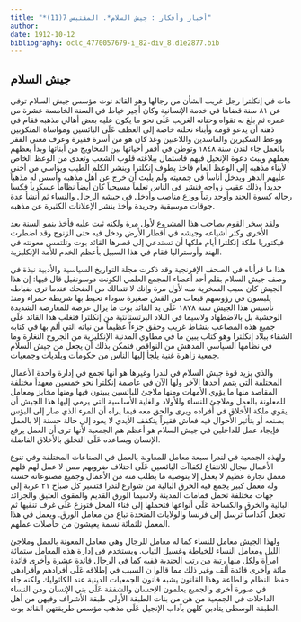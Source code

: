 ```yaml
---
title: "*أخبار وأفكار : جيش السلام*. المقتبس 7(11)"
author: 
date: 1912-10-12
bibliography: oclc_4770057679-i_82-div_8.d1e2877.bib
---
```




##  جيش السلام 


 مات في إنكلترا رجل غريب الشأن من رجالها وهو القائد نوت مؤسس جيش السلام توفي عن  ٨١  سنة قضاها في خدمة الإنسانية وكان أجير خياط في السنة الخامسة  عشرة  من عمره ثم بلغ به تقواه وحنانه الغريب عَلَى نحو ما يكون عليه بعض أهالي مذهبه فقام في ذهنه أن يدعو قومه وأبناء نحلته خاصة إلى العطف عَلَى البائسين ومواساة المنكوبين   ووعظ السكيرين والفاسدين واللاعبين وغذ كان هو من أسرة فقيرة وعرف معنى الفقر بالعمل جاء لندن سنة  ١٨٤٨  وتوطن في أفقر أحيائها بين المحاويج من أبنائها وبدأ يعظهم بعملهم ويبث دعوة الإنجيل فيهم فاستمال ببلاغته قلوب الشعب وتعدى من الوعظ الخاص لأبناء مذهبه إلى الوعظ العام فاخذ يطوف إنكلترا وينشر الكلم الطيب ويؤاسي من أخنى عليهم الدهر ويدخل أناساً في جمعيته ولم يلبث أن خرج عن أهل مذهبه وأسس له مذهباً جديداً وذلك عقيب زواجه فنشر في الناس تعلماً مسيحياً كان أيضاً نظاماً عسكرياً فكسا رجاله كسوة الجند وأوجد رتباً ووزع مناصب وأدخل في جيشه الرجال والنساء ثم أنشأ عدة جوقات موسيقية وجريدة وأخذ ينشر الإعلانات الكثيرة عن مذهبه. 

 ولقد سخر القوم بصاحب هذا المشروع لأول مرة ولكنه ثبت عليه فأخذ ينمو السنة بعد الأخرى وكثر أشياعه وجيشه في أقطار الأرض ودخل فيه حتى الزنوج وقد اضطرت فيكتوريا ملكة إنكلترا أيام ملكها أن تستدعي إلى قصرها القائد بوت وتلتمس معونته في الهند وأوستراليا فقام في هذا السبيل بأعظم الخدم للأمة الإنكليزية. 

 هذا ما قرأناه في الصحف الإفرنجية وقد ذكرت مجلة التواريخ السياسية والأدبية نبذة في وصف جيش السلام بقلم  أحد  أعضاء المجمع العلمي الكونت دوسونفيل قال فيها: إن هذا الجيش كان سبب السخرية منه لأول مرة وإنك لا تتمالك من الضحك عندما ترى ضباطه يلبسون في رؤوسهم قبعات من القش صغيرة سوداء تحيط بها شريطة حمراء ومنذ تأسيس هذا الجيش سنة  ١٨٧٨  عَلَى يد القائد بوت ما يزال عرضة للمعارضة الشديدة الوحشية بل بالاضطهاد ولاسيما في البلاد البرتستانتية من إنكلترا فتغلب هذا القائد عَلَى جميع هذه المصاعب بنشاط غريب وحقق جزءاً عظيماً من نياته التي ألم بها في كتابه الشقاء ببلاد إنكلترا وهو كتاب يبين ما في مطاوي المدنية الإنكليزية من الجروح النغارة وما في نظامها السياسي المدهش من النواقص فتمكن بذلك أن يجعل من جيش السلام جمعية زاهرة غنية يلجأ إليها الناس من حكومات وبلديات وجمعيات. 

 والذي يزيد قوة جيش السلام في لندرا وغيرها هو أنها تجمع في إدارة واحدة الأعمال المختلفة التي يتمم أحدها الآخر ولها الآن في عاصمة إنكلترا نحو  خمسين  معهداً مختلفة المقاصد منها ما يؤوي الأمهات ومنها ملاجئ للبائسين يبيتون فيها ومنها مخابز ومعامل   للمعاونة بالعمل وملاجئ للنساء وللأولاد والغاية الأساسية التي يرمي إليها هذا الجيش أن يقوي ملكة الأخلاق في أفراده ويرى والحق معه فيما يراه أن المرء الذي صار إلى البؤس بصنعه أو بتأثير الأحوال فيه فعاش فقيراً يتكفف الأيدي لا يعود إلى حالة حسنة إلا بالعمل فإيجاد عمل للداخلين في جيش السلام هو أعظم هم الجمعية لأنها ترى أن العمل يرفع الإنسان ويساعده عَلَى التخلق بالأخلاق الفاضلة. 

 ولهذه الجمعية في لندرا  سبعة  معامل للمعاونة بالعمل في الصناعات المختلفة وفي تنوع الأعمال مجال للانتفاع لكفاآت البائسين عَلَى اختلاف ضروبهم ممن لا عمل لهم فلهم معمل نجارة عظيم لا يعمل إلا بتوصية ما يطلب منه من الأعمال وجميع مصنوعاته حسنة وله معمل كبير يجمع فيه الخرق البالية من شوارع لندرا فتسير كل صباح  ٢١  عربة إلى جهات مختلفة تحمل قمامات المدينة ولاسيما الورق القديم والمقوى العتيق والجرائد البالية والخرق والكساحة عَلَى أنواعها فتحملها إلى فناء المحل فتوزع عَلَى غرف تنقيها ثم تجعل أكداساً ترسل إلى فرنسا والولايات المتحدة تباع من معامل الورق. ويعمل في هذا المعمل  ثلثمائة  نسمة يعيشون من حاصلات عملهم. 

 ولهذا الجيش معامل للنساء كما له معامل للرجال وهي معامل المعونة بالعمل وملاجئ الليل ومعامل النساء للخياطة وغسيل الثياب. ويستخدم في إدارة هذه المعامل  ستمائة  امرأة ولكل منها رتبة من رتب الجندية ففيه كما في الرجال قائدة  عشرة  وأخرى قائدة  مائة  وأخرى قائدة  ألف  وغير ذلك مما قالوا ن السبب في إطلاقه عَلَى أفرادهم وأفرادهن حفظ النظام والطاعة وهذا القانون يشبه قانون الجمعيات الدينية عند الكاثوليك ولكنه جاء في صورة أخرى والجميع يعلمون الإحسان والشفقة عَلَى بني الإنسان ومن النساء الداخلات في الجمعية من هن من بنات الطبقة الأولى طبقة الأشراف وفيهن من أهل الطبقة الوسطى يتأدبن كلهن بآداب الإنجيل عَلَى مذهب مؤسس طريقتهن القائد بوت. 
